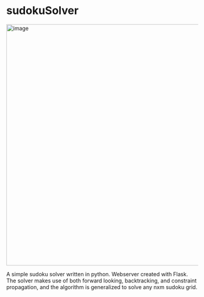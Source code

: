 # sudokuSolver

<img width="633" alt="image" src="https://github.com/user-attachments/assets/86e30625-e39c-4e53-8826-55591bb9ff61" />

A simple sudoku solver written in python. Webserver created with Flask. The solver makes use of both forward looking, backtracking, and constraint propagation, and the algorithm is generalized to solve any nxm sudoku grid. 
